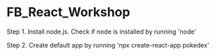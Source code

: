 # FB_React_Workshop

Step 1. Install node.js. Check if node is installed by running 
'node'

Step 2. Create default app by running
'npx create-react-app pokedex'
